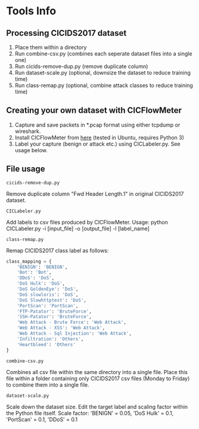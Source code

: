 # Tools Info

## Processing CICIDS2017 dataset
1. Place them within a directory
2. Run combine-csv.py (combines each seperate dataset files into a single one)
3. Run cicids-remove-dup.py (remove duplicate column)
4. Run dataset-scale.py (optional, downsize the dataset to reduce training time)
5. Run class-remap.py (optional, combine attack classes to reduce training time)

## Creating your own dataset with CICFlowMeter
1. Capture and save packets in *.pcap format using either tcpdump or wireshark.
2. Install CICFlowMeter from [here](https://github.com/LazyWraith/py-cicflowmeter-fix) (tested in Ubuntu, requires Python 3)
3. Label your capture (benign or attack etc.) using CICLabeler.py. See usage below.

## File usage

`cicids-remove-dup.py`

Remove duplicate column "Fwd Header Length.1" in original CICIDS2017 dataset.

`CICLabeler.py`

Add labels to csv files produced by CICFlowMeter.
Usage: python CICLabeler.py -i [input_file] -o [output_file] -l [label_name]

`class-remap.py`

Remap CICIDS2017 class label as follows:
```python
class_mapping = {
    'BENIGN': 'BENIGN',
    'Bot': 'Bot',
    'DDoS': 'DoS',
    'DoS Hulk': 'DoS',
    'DoS GoldenEye': 'DoS',
    'DoS slowloris': 'DoS',
    'DoS Slowhttptest': 'DoS',
    'PortScan': 'PortScan',
    'FTP-Patator': 'BruteForce',
    'SSH-Patator': 'BruteForce',
    'Web Attack - Brute Force': 'Web Attack',
    'Web Attack - XSS': 'Web Attack',
    'Web Attack - Sql Injection': 'Web Attack',
    'Infiltration': 'Others',
    'Heartbleed': 'Others'
}
```

`combine-csv.py`

Combines all csv file within the same directory into a single file. Place this file within a folder containing only CICIDS2017 csv files (Monday to Friday) to combine them into a single file.

`dataset-scale.py`

Scale down the dataset size. Edit the target label and scaling factor within the Python file itself.
Scale factor: 'BENIGN' = 0.05, 'DoS Hulk' = 0.1, 'PortScan' = 0.1, 'DDoS' = 0.1